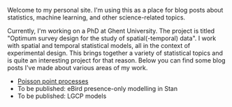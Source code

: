 Welcome to my personal site. I'm using this as a place for blog posts about statistics, machine learning, and other science-related topics.

Currently, I'm working on a PhD at Ghent University. The project is titled "Optimum survey design for the study of spatial(-temporal) data".
I work with spatial and temporal statistical models, all in the context of experimental design. This brings together a variety of statistical topics and 
is quite an interesting project for that reason. Below you can find some blog posts I've made about various areas of my work.


- [Poisson point processes](https://saverymax.github.io/point-processes/)
- To be published: eBird presence-only modelling in Stan
- To be published: LGCP models


